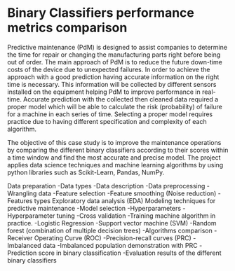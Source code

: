 # Binary Classifiers performance metrics comparison

Predictive maintenance (PdM) is designed to assist companies to determine the time for repair
or changing the manufacturing parts right before being out of order. The main approach of
PdM is to reduce the future down-time costs of the device due to unexpected failures. In order
to achieve the approach with a good prediction having accurate information on the right time
is necessary. This information will be collected by different sensors installed on the equipment
helping PdM to improve performance in real-time. Accurate prediction with the collected then
cleaned data required a proper model which will be able to calculate the risk (probability) of
failure for a machine in each series of time. Selecting a proper model requires practice due to
having different specification and complexity of each algorithm.

The objective of this case study is to improve the maintenance operations by comparing the
different binary classifiers according to their scores within a time window and find the most
accurate and precise model. The project applies data science techniques and machine
learning algorithms by using python libraries such as Scikit-Learn, Pandas, NumPy.

Data preparation
-Data types
-Data description 
-Data preprocessing 
-Wrangling data
-Feature selection
 -Feature smoothing (Noise reduction)
 -Features types
Exploratory data analysis (EDA)
Modeling techniques for predictive maintenance 
-Model selection
 -Hyperparameters
 -Hyperparameter tuning
 -Cross validation 
-Training machine algorithm in practice.
 -Logistic Regression 
 -Support vector machine (SVM) 
 -Random forest (combination of multiple decision trees)
-Algorithms comparison
 -Receiver Operating Curve (ROC) 
 -Precision-recall curves (PRC)
 -Imbalanced data
 -Imbalanced population demonstration with PRC
 -Prediction score in binary classification 
 -Evaluation results of the different binary classifiers

